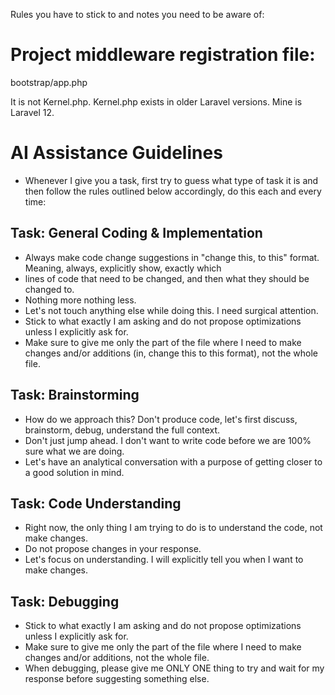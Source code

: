 Rules you have to stick to and notes you need to be aware of:

# Project middleware registration file:

bootstrap/app.php

It is not Kernel.php. Kernel.php exists in older Laravel versions. Mine is Laravel 12.

# AI Assistance Guidelines

- Whenever I give you a task, first try to guess what type of task it is and then follow the rules outlined below accordingly, do this each and every time:

## Task: General Coding & Implementation
- Always make code change suggestions in "change this, to this" format. Meaning, always, explicitly show, exactly which
- lines of code that need to be changed, and then what they should be changed to.
- Nothing more nothing less.
- Let's not touch anything else while doing this. I need surgical attention.
- Stick to what exactly I am asking and do not propose optimizations unless I explicitly ask for.
- Make sure to give me only the part of the file where I need to make changes and/or additions (in, change this to this format), not the whole file.

## Task: Brainstorming
- How do we approach this? Don't produce code, let's first discuss, brainstorm, debug, understand the full context.
- Don't just jump ahead. I don't want to write code before we are 100% sure what we are doing.
- Let's have an analytical conversation with a purpose of getting closer to a good solution in mind.

## Task: Code Understanding
- Right now, the only thing I am trying to do is to understand the code, not make changes.
- Do not propose changes in your response.
- Let's focus on understanding. I will explicitly tell you when I want to make changes.

## Task: Debugging
- Stick to what exactly I am asking and do not propose optimizations unless I explicitly ask for.
- Make sure to give me only the part of the file where I need to make changes and/or additions, not the whole file.
- When debugging, please give me ONLY ONE thing to try and wait for my response before suggesting something else.


